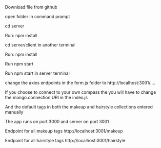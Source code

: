 Download file from github

open folder in command prompt

cd server

Run: npm install

cd server/client in another terminal

Run: npm install

Run npm start

Run npm start in server terminal

change the axios endpoints in the form.js folder to http://localhost:3001/....

If you choose to connect to your own compass the you will have to change the mongo.connection URI in the index.js

And the default tags in both the makeup and hairstyle collections entered manually

The app runs on port 3000 and server on port 3001

Endpoint for all makeup tags http://localhost:3001/makeup

Endpoint for all hairstyle tags http://localhost:3001/hairstyle

